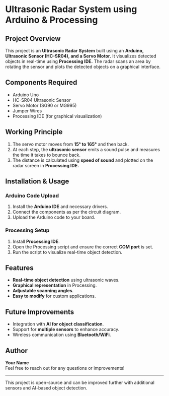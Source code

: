 # Ultrasonic Radar System using Arduino & Processing

## Project Overview
This project is an **Ultrasonic Radar System** built using an **Arduino, Ultrasonic Sensor (HC-SR04), and a Servo Motor.** It visualizes detected objects in real-time using **Processing IDE.** The radar scans an area by rotating the sensor and plots the detected objects on a graphical interface.

## Components Required
- Arduino Uno  
- HC-SR04 Ultrasonic Sensor  
- Servo Motor (SG90 or MG995)  
- Jumper Wires  
- Processing IDE (for graphical visualization)  

## Working Principle
1. The servo motor moves from **15° to 165°** and then back.  
2. At each step, the **ultrasonic sensor** emits a sound pulse and measures the time it takes to bounce back.  
3. The distance is calculated using **speed of sound** and plotted on the radar screen in **Processing IDE.**  

## Installation & Usage
### **Arduino Code Upload**
1. Install the **Arduino IDE** and necessary drivers.
2. Connect the components as per the circuit diagram.
3. Upload the Arduino code to your board.

### **Processing Setup**
1. Install **Processing IDE**.
2. Open the Processing script and ensure the correct **COM port** is set.
3. Run the script to visualize real-time object detection.

## Features
- **Real-time object detection** using ultrasonic waves.
- **Graphical representation** in Processing.
- **Adjustable scanning angles**.
- **Easy to modify** for custom applications.

## Future Improvements
- Integration with **AI for object classification**.
- Support for **multiple sensors** to enhance accuracy.
- Wireless communication using **Bluetooth/WiFi**.

## Author
**Your Name**  
Feel free to reach out for any questions or improvements!

---
This project is open-source and can be improved further with additional sensors and AI-based object detection.

